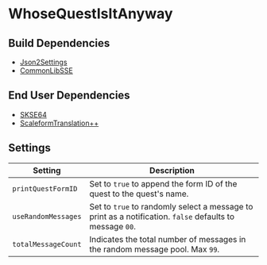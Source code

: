 # WhoseQuestIsItAnyway

## Build Dependencies
* [Json2Settings](https://github.com/Ryan-rsm-McKenzie/Json2Settings)
* [CommonLibSSE](https://github.com/Ryan-rsm-McKenzie/CommonLibSSE)

## End User Dependencies
* [SKSE64](https://skse.silverlock.org/)
* [ScaleformTranslation++](https://github.com/Ryan-rsm-McKenzie/ScaleformTranslationPP)

## Settings
Setting | Description
--- | ---
`printQuestFormID` | Set to `true` to append the form ID of the quest to the quest's name.
`useRandomMessages` | Set to `true` to randomly select a message to print as a notification. `false` defaults to message `00`.
`totalMessageCount` | Indicates the total number of messages in the random message pool. Max `99`.
